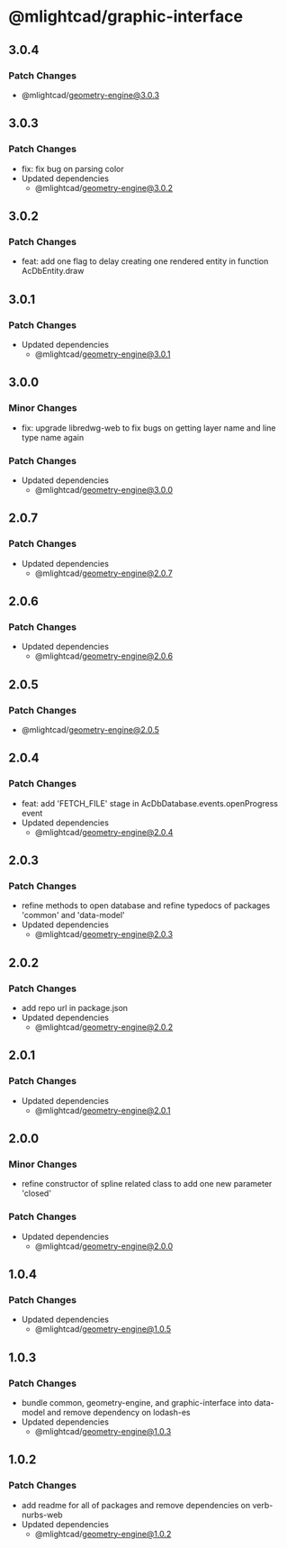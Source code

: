 # @mlightcad/graphic-interface

## 3.0.4

### Patch Changes

- @mlightcad/geometry-engine@3.0.3

## 3.0.3

### Patch Changes

- fix: fix bug on parsing color
- Updated dependencies
  - @mlightcad/geometry-engine@3.0.2

## 3.0.2

### Patch Changes

- feat: add one flag to delay creating one rendered entity in function AcDbEntity.draw

## 3.0.1

### Patch Changes

- Updated dependencies
  - @mlightcad/geometry-engine@3.0.1

## 3.0.0

### Minor Changes

- fix: upgrade libredwg-web to fix bugs on getting layer name and line type name again

### Patch Changes

- Updated dependencies
  - @mlightcad/geometry-engine@3.0.0

## 2.0.7

### Patch Changes

- Updated dependencies
  - @mlightcad/geometry-engine@2.0.7

## 2.0.6

### Patch Changes

- Updated dependencies
  - @mlightcad/geometry-engine@2.0.6

## 2.0.5

### Patch Changes

- @mlightcad/geometry-engine@2.0.5

## 2.0.4

### Patch Changes

- feat: add 'FETCH_FILE' stage in AcDbDatabase.events.openProgress event
- Updated dependencies
  - @mlightcad/geometry-engine@2.0.4

## 2.0.3

### Patch Changes

- refine methods to open database and refine typedocs of packages 'common' and 'data-model'
- Updated dependencies
  - @mlightcad/geometry-engine@2.0.3

## 2.0.2

### Patch Changes

- add repo url in package.json
- Updated dependencies
  - @mlightcad/geometry-engine@2.0.2

## 2.0.1

### Patch Changes

- Updated dependencies
  - @mlightcad/geometry-engine@2.0.1

## 2.0.0

### Minor Changes

- refine constructor of spline related class to add one new parameter 'closed'

### Patch Changes

- Updated dependencies
  - @mlightcad/geometry-engine@2.0.0

## 1.0.4

### Patch Changes

- Updated dependencies
  - @mlightcad/geometry-engine@1.0.5

## 1.0.3

### Patch Changes

- bundle common, geometry-engine, and graphic-interface into data-model and remove dependency on lodash-es
- Updated dependencies
  - @mlightcad/geometry-engine@1.0.3

## 1.0.2

### Patch Changes

- add readme for all of packages and remove dependencies on verb-nurbs-web
- Updated dependencies
  - @mlightcad/geometry-engine@1.0.2
